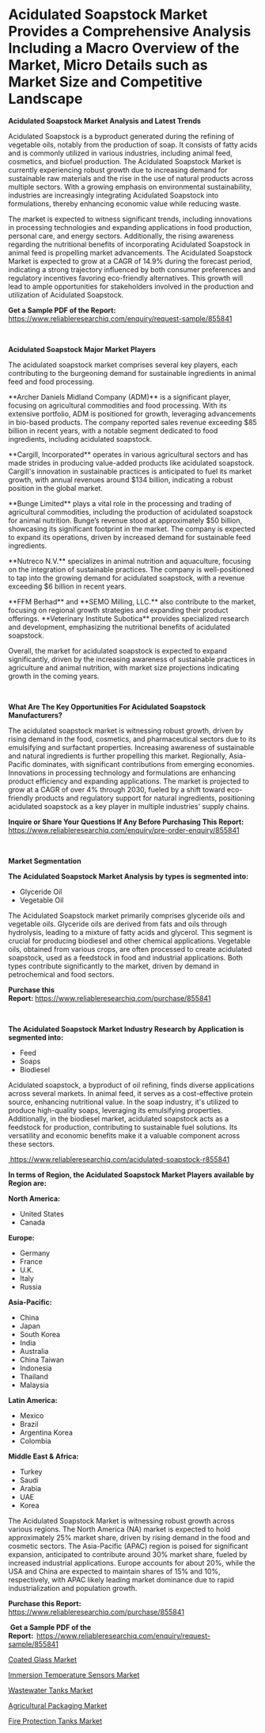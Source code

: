 <p><h1>Acidulated Soapstock Market Provides a Comprehensive Analysis Including a Macro Overview of the Market, Micro Details such as Market Size and Competitive Landscape</h1></p><p><strong>Acidulated Soapstock Market Analysis and Latest Trends</strong></p>
<p><p>Acidulated Soapstock is a byproduct generated during the refining of vegetable oils, notably from the production of soap. It consists of fatty acids and is commonly utilized in various industries, including animal feed, cosmetics, and biofuel production. The Acidulated Soapstock Market is currently experiencing robust growth due to increasing demand for sustainable raw materials and the rise in the use of natural products across multiple sectors. With a growing emphasis on environmental sustainability, industries are increasingly integrating Acidulated Soapstock into formulations, thereby enhancing economic value while reducing waste.</p><p>The market is expected to witness significant trends, including innovations in processing technologies and expanding applications in food production, personal care, and energy sectors. Additionally, the rising awareness regarding the nutritional benefits of incorporating Acidulated Soapstock in animal feed is propelling market advancements. The Acidulated Soapstock Market is expected to grow at a CAGR of 14.9% during the forecast period, indicating a strong trajectory influenced by both consumer preferences and regulatory incentives favoring eco-friendly alternatives. This growth will lead to ample opportunities for stakeholders involved in the production and utilization of Acidulated Soapstock.</p></p>
<p><strong>Get a Sample PDF of the Report:&nbsp;</strong> <a href="https://www.reliableresearchiq.com/enquiry/request-sample/855841?utm_campaign=1159&utm_medium=2&utm_source=Github&utm_content=ia&utm_term=31032025&utm_id=acidulated-soapstock">https://www.reliableresearchiq.com/enquiry/request-sample/855841</a></p>
<p>&nbsp;</p>
<p><strong>Acidulated Soapstock Major Market Players</strong></p>
<p><p>The acidulated soapstock market comprises several key players, each contributing to the burgeoning demand for sustainable ingredients in animal feed and food processing. </p><p>**Archer Daniels Midland Company (ADM)** is a significant player, focusing on agricultural commodities and food processing. With its extensive portfolio, ADM is positioned for growth, leveraging advancements in bio-based products. The company reported sales revenue exceeding $85 billion in recent years, with a notable segment dedicated to food ingredients, including acidulated soapstock.</p><p>**Cargill, Incorporated** operates in various agricultural sectors and has made strides in producing value-added products like acidulated soapstock. Cargill's innovation in sustainable practices is anticipated to fuel its market growth, with annual revenues around $134 billion, indicating a robust position in the global market.</p><p>**Bunge Limited** plays a vital role in the processing and trading of agricultural commodities, including the production of acidulated soapstock for animal nutrition. Bunge’s revenue stood at approximately $50 billion, showcasing its significant footprint in the market. The company is expected to expand its operations, driven by increased demand for sustainable feed ingredients.</p><p>**Nutreco N.V.** specializes in animal nutrition and aquaculture, focusing on the integration of sustainable practices. The company is well-positioned to tap into the growing demand for acidulated soapstock, with a revenue exceeding $6 billion in recent years.</p><p>**FFM Berhad** and **SEMO Milling, LLC.** also contribute to the market, focusing on regional growth strategies and expanding their product offerings. **Veterinary Institute Subotica** provides specialized research and development, emphasizing the nutritional benefits of acidulated soapstock.</p><p>Overall, the market for acidulated soapstock is expected to expand significantly, driven by the increasing awareness of sustainable practices in agriculture and animal nutrition, with market size projections indicating growth in the coming years.</p></p>
<p>&nbsp;</p>
<p><strong>What Are The Key Opportunities For Acidulated Soapstock Manufacturers?</strong></p>
<p><p>The acidulated soapstock market is witnessing robust growth, driven by rising demand in the food, cosmetics, and pharmaceutical sectors due to its emulsifying and surfactant properties. Increasing awareness of sustainable and natural ingredients is further propelling this market. Regionally, Asia-Pacific dominates, with significant contributions from emerging economies. Innovations in processing technology and formulations are enhancing product efficiency and expanding applications. The market is projected to grow at a CAGR of over 4% through 2030, fueled by a shift toward eco-friendly products and regulatory support for natural ingredients, positioning acidulated soapstock as a key player in multiple industries' supply chains.</p></p>
<p><strong>Inquire or Share Your Questions If Any Before Purchasing This Report:</strong> <a href="https://www.reliableresearchiq.com/enquiry/pre-order-enquiry/855841?utm_campaign=1159&utm_medium=2&utm_source=Github&utm_content=ia&utm_term=31032025&utm_id=acidulated-soapstock">https://www.reliableresearchiq.com/enquiry/pre-order-enquiry/855841</a></p>
<p>&nbsp;</p>
<p><strong>Market Segmentation</strong></p>
<p><strong>The Acidulated Soapstock Market Analysis by types is segmented into:</strong></p>
<p><ul><li>Glyceride Oil</li><li>Vegetable Oil</li></ul></p>
<p><p>The Acidulated Soapstock market primarily comprises glyceride oils and vegetable oils. Glyceride oils are derived from fats and oils through hydrolysis, leading to a mixture of fatty acids and glycerol. This segment is crucial for producing biodiesel and other chemical applications. Vegetable oils, obtained from various crops, are often processed to create acidulated soapstock, used as a feedstock in food and industrial applications. Both types contribute significantly to the market, driven by demand in petrochemical and food sectors.</p></p>
<p><strong>Purchase this Report:&nbsp;</strong><a href="https://www.reliableresearchiq.com/purchase/855841?utm_campaign=1159&utm_medium=2&utm_source=Github&utm_content=ia&utm_term=31032025&utm_id=acidulated-soapstock">https://www.reliableresearchiq.com/purchase/855841</a></p>
<p>&nbsp;</p>
<p><strong>The Acidulated Soapstock Market Industry Research by Application is segmented into:</strong></p>
<p><ul><li>Feed</li><li>Soaps</li><li>Biodiesel</li></ul></p>
<p><p>Acidulated soapstock, a byproduct of oil refining, finds diverse applications across several markets. In animal feed, it serves as a cost-effective protein source, enhancing nutritional value. In the soap industry, it's utilized to produce high-quality soaps, leveraging its emulsifying properties. Additionally, in the biodiesel market, acidulated soapstock acts as a feedstock for production, contributing to sustainable fuel solutions. Its versatility and economic benefits make it a valuable component across these sectors.</p></p>
<p><a href="https://www.reliableresearchiq.com/acidulated-soapstock-r855841?utm_campaign=1159&utm_medium=2&utm_source=Github&utm_content=ia&utm_term=31032025&utm_id=acidulated-soapstock">&nbsp;https://www.reliableresearchiq.com/acidulated-soapstock-r855841</a></p>
<p><strong>In terms of Region, the Acidulated Soapstock Market Players available by Region are:</strong></p>
<p>
    <p> <strong> North America: </strong>
        <ul>
            <li>United States</li>
            <li>Canada</li>
        </ul>
        </p> 
    <p> <strong> Europe: </strong>
        <ul>
            <li>Germany</li>
            <li>France</li>
            <li>U.K.</li>
            <li>Italy</li>
            <li>Russia</li>
        </ul>
        </p> 
    <p> <strong> Asia-Pacific: </strong>
        <ul>
            <li>China</li>
            <li>Japan</li>
            <li>South Korea</li>
            <li>India</li>
            <li>Australia</li>
            <li>China Taiwan</li>
            <li>Indonesia</li>
            <li>Thailand</li>
            <li>Malaysia</li>
        </ul>
        </p> 
    <p> <strong> Latin America: </strong>
        <ul>
            <li>Mexico</li>
            <li>Brazil</li>
            <li>Argentina Korea</li>
            <li>Colombia</li>
        </ul>
        </p> 
    <p> <strong> Middle East & Africa: </strong>
        <ul>
            <li>Turkey</li>
            <li>Saudi</li>
            <li>Arabia</li>
            <li>UAE</li>
            <li>Korea</li>
        </ul>
    </p>
    </p>
<p><p>The Acidulated Soapstock Market is witnessing robust growth across various regions. The North America (NA) market is expected to hold approximately 25% market share, driven by rising demand in the food and cosmetic sectors. The Asia-Pacific (APAC) region is poised for significant expansion, anticipated to contribute around 30% market share, fueled by increased industrial applications. Europe accounts for about 20%, while the USA and China are expected to maintain shares of 15% and 10%, respectively, with APAC likely leading market dominance due to rapid industrialization and population growth.</p></p>
<p><strong>Purchase this Report: </strong><a href="https://www.reliableresearchiq.com/purchase/855841?utm_campaign=1159&utm_medium=2&utm_source=Github&utm_content=ia&utm_term=31032025&utm_id=acidulated-soapstock">https://www.reliableresearchiq.com/purchase/855841</a></p>
<p>&nbsp;<strong>Get a Sample PDF of the Report:&nbsp;&nbsp;</strong><a href="https://www.reliableresearchiq.com/enquiry/request-sample/855841?utm_campaign=1159&utm_medium=2&utm_source=Github&utm_content=ia&utm_term=31032025&utm_id=acidulated-soapstock">https://www.reliableresearchiq.com/enquiry/request-sample/855841</a></p>
<p><strong></strong></p>
<p><p><a href="https://github.com/artussavasrv/Market-Research-Report-List-1/blob/main/coated-glass-market.md?utm_campaign=1159&utm_medium=2&utm_source=Github&utm_content=ia&utm_term=31032025&utm_id=acidulated-soapstock">Coated Glass Market</a></p><p><a href="https://www.linkedin.com/pulse/detailed-market-study-global-immersion-temperature-sensors-a80de?utm_campaign=1159&utm_medium=2&utm_source=Github&utm_content=ia&utm_term=31032025&utm_id=acidulated-soapstock">Immersion Temperature Sensors Market</a></p><p><a href="https://www.linkedin.com/pulse/wastewater-tanks-market-size-growing-66-growth-rate-from-ok8ce?utm_campaign=1159&utm_medium=2&utm_source=Github&utm_content=ia&utm_term=31032025&utm_id=acidulated-soapstock">Wastewater Tanks Market</a></p><p><a href="https://github.com/yosenadhler/Market-Research-Report-List-1/blob/main/agricultural-packaging-market.md?utm_campaign=1159&utm_medium=2&utm_source=Github&utm_content=ia&utm_term=31032025&utm_id=acidulated-soapstock">Agricultural Packaging Market</a></p><p><a href="https://www.linkedin.com/pulse/fire-protection-tanks-market-outlook-strategic-insights-nfate?utm_campaign=1159&utm_medium=2&utm_source=Github&utm_content=ia&utm_term=31032025&utm_id=acidulated-soapstock">Fire Protection Tanks Market</a></p></p>